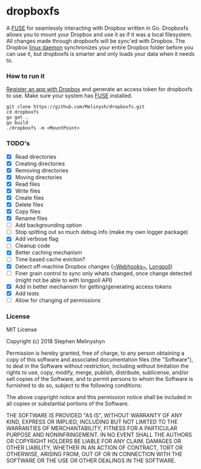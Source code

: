 # dropboxfs

A [FUSE](https://github.com/libfuse/libfuse) for seamlessly interacting with Dropbox written in Go. Dropboxfs allows you to mount your Dropbox and use it as if it was a local filesystem. All changes made through dropboxfs will be sync'ed with Dropbox. The Dropbox [linux daemon](https://www.dropbox.com/install-linux) synchronizes your entire Dropbox folder before you can use it, but dropboxfs is smarter and only loads your data when it needs to.

### How to run it

[Register an app with Dropbox](https://www.dropbox.com/developers/apps) and generate an access token for dropboxfs to use. Make sure your system has [FUSE](https://github.com/libfuse/libfuse) installed.

```
git clone https://github.com/Melinysh/dropboxfs.git
cd dropboxfs
go get .
go build
./dropboxfs -m <MountPoint> 
```

### TODO's
- [x] Read directories 
- [x] Creating directories
- [x] Removing directories 
- [x] Moving directories   
- [x] Read files  
- [x] Write files  
- [x] Create files  
- [x] Delete files 
- [x] Copy files
- [x] Rename files 
- [ ] Add backgrounding option  
- [ ] Stop spitting out so much debug info (make my own logger package)  
- [x] Add verbose flag  
- [ ] Cleanup code  
- [x] Better caching mechanism 
- [ ] Time based cache eviction?   
- [x] Detect off-machine Dropbox changes ([~Webhooks~](https://www.dropbox.com/developers/reference/webhooks), [Longpoll](https://www.dropbox.com/developers/documentation/http/documentation#files-list_folder-longpoll))  
- [ ] Finer grain control to sync only whats changed, once change detected (might not be able to with longpoll API)
- [x] Add in better mechanism for getting/generating access tokens 
- [x] Add tests   
- [ ] Allow for changing of permissions  

### License
MIT License

Copyright (c) 2018 Stephen Melinyshyn

Permission is hereby granted, free of charge, to any person obtaining a copy
of this software and associated documentation files (the "Software"), to deal
in the Software without restriction, including without limitation the rights
to use, copy, modify, merge, publish, distribute, sublicense, and/or sell
copies of the Software, and to permit persons to whom the Software is
furnished to do so, subject to the following conditions:

The above copyright notice and this permission notice shall be included in all
copies or substantial portions of the Software.

THE SOFTWARE IS PROVIDED "AS IS", WITHOUT WARRANTY OF ANY KIND, EXPRESS OR
IMPLIED, INCLUDING BUT NOT LIMITED TO THE WARRANTIES OF MERCHANTABILITY,
FITNESS FOR A PARTICULAR PURPOSE AND NONINFRINGEMENT. IN NO EVENT SHALL THE
AUTHORS OR COPYRIGHT HOLDERS BE LIABLE FOR ANY CLAIM, DAMAGES OR OTHER
LIABILITY, WHETHER IN AN ACTION OF CONTRACT, TORT OR OTHERWISE, ARISING FROM,
OUT OF OR IN CONNECTION WITH THE SOFTWARE OR THE USE OR OTHER DEALINGS IN THE
SOFTWARE.
